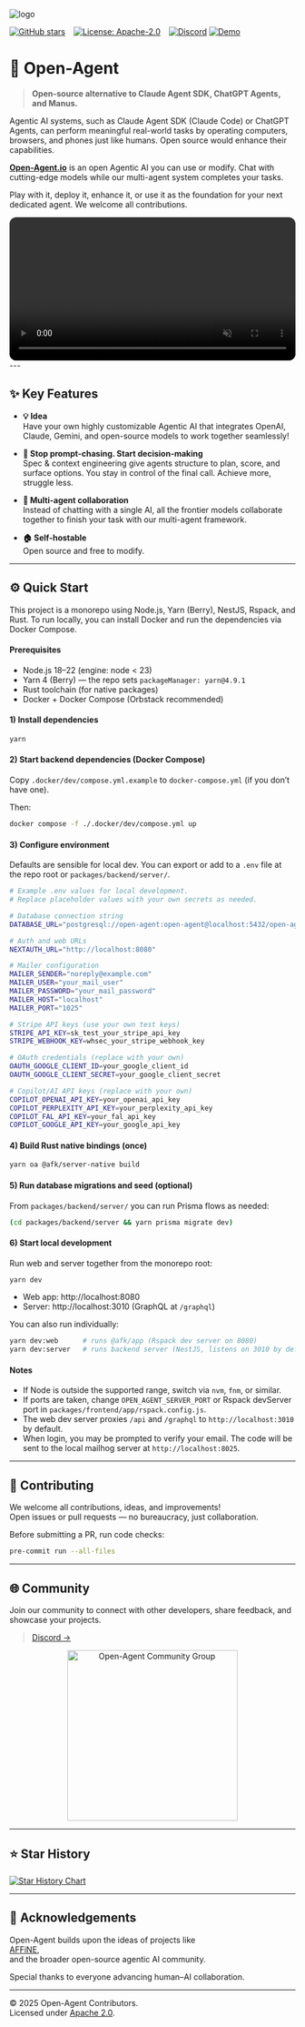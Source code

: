 ![logo](https://github.com/user-attachments/assets/e47070b1-a453-49cc-980f-eca16d3d1e7b)

[![GitHub stars](https://img.shields.io/github/stars/AFK-surf/open-agent?style=social)](https://github.com/AFK-surf/open-agent/stargazers) &ensp;
[![License: Apache-2.0](https://img.shields.io/badge/License-Apache%202.0-blue.svg)](https://opensource.org/licenses/Apache-2.0) &ensp;
[![Discord](https://img.shields.io/badge/Discord-Join-blue)](https://discord.gg/your-discord-invite)
[![Demo](https://img.shields.io/badge/Demo-OpenAgent.io-yellow)](http://open-agent.io)

# 👋 Open-Agent

> **Open-source alternative to Claude Agent SDK, ChatGPT Agents, and Manus.**

Agentic AI systems, such as Claude Agent SDK (Claude Code) or ChatGPT Agents, can perform meaningful real-world tasks by operating computers, browsers, and phones just like humans. Open source would enhance their capabilities.

[**Open-Agent.io**](http://open-agent.io/) is an open Agentic AI you can use or modify. Chat with cutting-edge models while our multi-agent system completes your tasks.

Play with it, deploy it, enhance it, or use it as the foundation for your next dedicated agent. We welcome all contributions.

<div align="center">
  <video src="packages/frontend/app/public/videos/openagent_intro.mp4" controls muted playsinline style="max-height:640px; min-height:200px; width:100%; border-radius:12px;">
    Your browser does not support the video tag. You can download the video <a href="assets/demo.mp4">here</a>.
  </video>
</div>
---

## ✨ Key Features

- **💡 Idea**  
  Have your own highly customizable Agentic AI that integrates OpenAI, Claude, Gemini, and open-source models to work together seamlessly!

- **💬 Stop prompt-chasing. Start decision-making**  
  Spec & context engineering give agents structure to plan, score, and surface options. You stay in control of the final call. Achieve more, struggle less.

- **🔔 Multi-agent collaboration**  
  Instead of chatting with a single AI, all the frontier models collaborate together to finish your task with our multi-agent framework.

- **🏠 Self-hostable**  
  Open source and free to modify.

---

## ⚙️ Quick Start

This project is a monorepo using Node.js, Yarn (Berry), NestJS, Rspack, and Rust. To run locally, you can install Docker and run the dependencies via Docker Compose.

#### Prerequisites

- Node.js 18–22 (engine: node < 23)
- Yarn 4 (Berry) — the repo sets `packageManager: yarn@4.9.1`
- Rust toolchain (for native packages)
- Docker + Docker Compose (Orbstack recommended)

#### 1) Install dependencies

```bash
yarn
```

#### 2) Start backend dependencies (Docker Compose)

Copy `.docker/dev/compose.yml.example` to `docker-compose.yml` (if you don’t have one).

Then:

```bash
docker compose -f ./.docker/dev/compose.yml up
```

#### 3) Configure environment

Defaults are sensible for local dev. You can export or add to a `.env` file at the repo root or `packages/backend/server/`.

```bash
# Example .env values for local development.
# Replace placeholder values with your own secrets as needed.

# Database connection string
DATABASE_URL="postgresql://open-agent:open-agent@localhost:5432/open-agent"

# Auth and web URLs
NEXTAUTH_URL="http://localhost:8080"

# Mailer configuration
MAILER_SENDER="noreply@example.com"
MAILER_USER="your_mail_user"
MAILER_PASSWORD="your_mail_password"
MAILER_HOST="localhost"
MAILER_PORT="1025"

# Stripe API keys (use your own test keys)
STRIPE_API_KEY=sk_test_your_stripe_api_key
STRIPE_WEBHOOK_KEY=whsec_your_stripe_webhook_key

# OAuth credentials (replace with your own)
OAUTH_GOOGLE_CLIENT_ID=your_google_client_id
OAUTH_GOOGLE_CLIENT_SECRET=your_google_client_secret

# Copilot/AI API keys (replace with your own)
COPILOT_OPENAI_API_KEY=your_openai_api_key
COPILOT_PERPLEXITY_API_KEY=your_perplexity_api_key
COPILOT_FAL_API_KEY=your_fal_api_key
COPILOT_GOOGLE_API_KEY=your_google_api_key
```

#### 4) Build Rust native bindings (once)

```bash
yarn oa @afk/server-native build
```

#### 5) Run database migrations and seed (optional)

From `packages/backend/server/` you can run Prisma flows as needed:

```bash
(cd packages/backend/server && yarn prisma migrate dev)
```

#### 6) Start local development

Run web and server together from the monorepo root:

```bash
yarn dev
```

- Web app: http://localhost:8080
- Server: http://localhost:3010 (GraphQL at `/graphql`)

You can also run individually:

```bash
yarn dev:web      # runs @afk/app (Rspack dev server on 8080)
yarn dev:server   # runs backend server (NestJS, listens on 3010 by default)
```

#### Notes

- If Node is outside the supported range, switch via `nvm`, `fnm`, or similar.
- If ports are taken, change `OPEN_AGENT_SERVER_PORT` or Rspack devServer port in `packages/frontend/app/rspack.config.js`.
- The web dev server proxies `/api` and `/graphql` to `http://localhost:3010` by default.
- When login, you may be prompted to verify your email. The code will be sent to the local mailhog server at `http://localhost:8025`.

---

## 🤝 Contributing

We welcome all contributions, ideas, and improvements!  
Open issues or pull requests — no bureaucracy, just collaboration.

Before submitting a PR, run code checks:

```bash
pre-commit run --all-files
```

---

## 🌐 Community

Join our community to connect with other developers, share feedback, and showcase your projects.

> [Discord →](https://discord.gg/your-discord-invite)

<div align="center">
  <img src="assets/community_group.jpg" width="300" alt="Open-Agent Community Group"/>
</div>

---

## ⭐ Star History

[![Star History Chart](https://api.star-history.com/svg?repos=AFK-surf/open-agent&type=Date)](https://star-history.com/#AFK-surf/open-agent&Date)

---

## 💙 Acknowledgements

Open-Agent builds upon the ideas of projects like  
[AFFiNE](<[https://github.com/browserbase/stagehand](https://github.com/toeverything/AFFiNE)>),  
and the broader open-source agentic AI community.

Special thanks to everyone advancing human–AI collaboration.

---

© 2025 Open-Agent Contributors.  
Licensed under [Apache 2.0](https://opensource.org/licenses/Apache-2.0).
